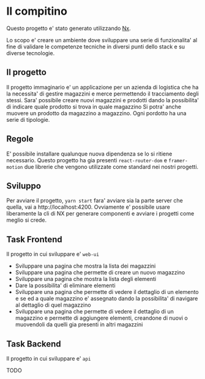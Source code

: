 # Il compitino

Questo progetto e' stato generato utilizzando [Nx](https://nx.dev).

Lo scopo e' creare un ambiente dove sviluppare una serie di funzionalita' al fine di validare le competenze tecniche in diversi punti dello stack e su diverse tecnologie.

## Il progetto

Il progetto immaginario e' un applicazione per un azienda di logistica che ha la necessita' di gestire magazzini e merce permettendo il tracciamento degli stessi.
Sara' possibile creare nuovi magazzini e prodotti dando la possibilita' di indicare quale prodotto si trova in quale magazzino
Si potra' anche muovere un prodotto da magazzino a magazzino.
Ogni pordotto ha una serie di tipologie.

## Regole

E' possibile installare qualunque nuova dipendenza se lo si ritiene necessario. Questo progetto ha gia presenti `react-router-dom` e `framer-motion` due librerie che vengono utilizzate come standard nei nostri progetti.

## Sviluppo

Per avviare il progetto, `yarn start` fara' avviare sia la parte server che quella, vai a http://localhost:4200.
Ovviamente e' possibile usare liberamente la cli di NX per generare componenti e avviare i progetti come meglio si crede.

## Task Frontend

Il progetto in cui sviluppare e' `web-ui`

- Sviluppare una pagina che mostra la lista dei magazzini
- Sviluppare una pagina che permette di creare un nuovo magazzino
- Sviluppare una pagina che mostra la lista degli elementi
- Dare la possibilita' di eliminare elementi
- Sviluppare una pagina che permette di vedere il dettaglio di un elemento e se ed a quale magazzino e' assegnato dando la possibilita' di navigare al dettaglio di quel magazzino
- Sviluppare una pagina che permette di vedere il dettaglio di un magazzino e permette di aggiungere elementi, creandone di nuovi o muovendoli da quelli gia presenti in altri magazzini

## Task Backend

Il progetto in cui sviluppare e' `api`

TODO
